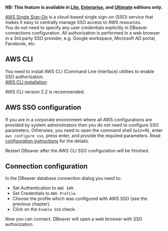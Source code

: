 **NB: This feature is available in [Lite](Lite-Edition), [Enterprise](Enterprise-Edition), and [Ultimate](Ultimate-Edition) editions only.**

[AWS Single Sign-On](https://docs.aws.amazon.com/singlesignon/latest/userguide/what-is.html) is a cloud-based single sign-on (SSO) service that makes it easy to centrally manage SSO access to AWS resources.  
You do not need to specify any user credentials explicitly in DBeaver connections configuration. All authorization is performed in a web browser in a 3rd party SSO provider, e.g. Google workspace, Microsoft AD portal, Facebook, etc.

## AWS CLI

You need to install AWS CLI (Command Line Interface) utilities to enable SSO authorization.  
[AWS CLI installation](https://docs.aws.amazon.com/cli/latest/userguide/install-cliv2.html)

AWS CLI version 2.2 is recommended.

## AWS SSO configuration

If you are in a corporate environment where all AWS configurations are provided by system administrators then you do not need to configure SSO parameters.
Otherwise, you need to open the command shell (<kbd>win+R</kbd>), enter `aws configure sso`, press enter, and provide the required parameters. 
Read [configuration instructions](https://docs.aws.amazon.com/cli/latest/userguide/cli-configure-sso.html) for the details.  

Restart DBeaver after the AWS CLI SSO configuration will be finished.  

## Connection configuration

In the DBeaver database connection dialog you need to:
- Set Authentication to `AWS IAM`.
- Set Credentials to `AWS Profile`.
- Choose the profile which was configured with AWS SSO (see the previous chapter).
- Click on the `Enable SSO` check.

Now you can connect. DBeaver will open a web browser with SSO authorization.  